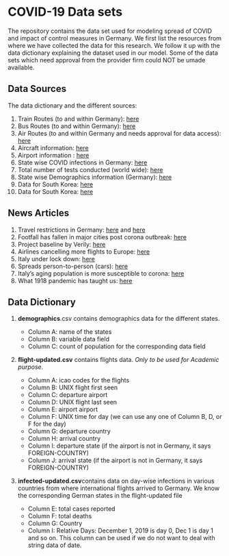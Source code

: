 # COVID-19 Data sets
The repository contains the data set used for modeling spread of COVID and impact of control measures in Germany. We first list the resources from where we have collected the data for this research. We follow it up with the data dictionary explaining the dataset used in our model. Some of the data sets which need approval from the provider firm could NOT be umade available.

## Data Sources

The data dictionary and the different sources: 
1. Train Routes (to and within Germany): <a href="https://www.bahn.de/p/view/mdb/kursbuch/mdb_305019_frankfurt_main_hbf_1920_an_heft_115221.pdf">here</a>
2. Bus Routes (to and within Germany): <a href="https://en.wikipedia.org/wiki/2020_coronavirus_pandemic_in_Germany">here</a>
3. Air Routes (to and within Germany and needs approval for data access): <a href="https://opensky-network.org">here</a>
4. Aircraft information: <a href="https://opensky-network.org/datasets/metadata/">here</a>
5. Airport information : <a href="https://openflights.org/data.html#airport">here</a>
6. State wise COVID infections in Germany: <a href="https://en.wikipedia.org/wiki/2020_coronavirus_pandemic_in_Germany">here</a>
7. Total number of tests conducted (world wide): <a href="https://ourworldindata.org/coronavirus\#current-covid-19-test-coverage-estimates">here</a>
8. State wise Demographics information (Germany): <a href="https://www.citypopulation.de/en/germany/">here</a>
9. Data for South Korea: <a href="https://ourworldindata.org/grapher/daily-cases-covid-19-who?time=1..52&country=KOR">here</a>
10. Data for South Korea: <a href="https://ourworldindata.org/grapher/daily-cases-covid-19-who?time=1..52&country=KOR">here</a>

## News Articles
1. Travel restrictions in Germany: <a href="www.bbc.com/news/world-europe-51897069">here</a> and <a href="www.dw.com/en/coronavirus-germany-implements-non-eu-travel-ban/a-52802039">here</a>
2. Footfall has fallen in major cities post corona outbreak: <a href="www.economist.com/graphic-detail/2020/03/14/foot-traffic-has-fallen-sharply-in-cities-with-big-coronavirus-outbreaks">here</a>
3. Project baseline by Verily: <a href="">here</a>
4. Airlines cancelling more flights to Europe: <a href="techcrunch.com/2020/03/12/airlines-start-cancelling-more-flights-from-europe-as-new-restrictions-go-into-effect/">here</a>
5. Italy under lock down: <a href="graphics.reuters.com/HEALTH-CORONAVIRUS-ITALY/0100B5J33XY/index.html">here</a> 
6. Spreads person-to-person (cars): <a href="www.cdc.gov/coronavirus/2019-ncov/prepare/transmission.html?CDC_AA_refVal=https\%3A\%2F\%2Fwww.cdc.gov\%2Fcoronavirus\%2F2019-ncov\%2Fabout\%2Ftransmission.html">here</a>
7. Italy’s aging population is more susceptible to corona: <a href="www.wsj.com/articles/italy-with-elderly-population-has-worlds-highest-death-rate-from-virus-11583785086">here</a> 
8. What 1918 pandemic has taught us: <a href="www.popsci.com/story/health/coronavirus-1918-flu-pandemic/?utm_medium=syndication&utm_source=smartnews">here</a>


## Data Dictionary
1. **demographics**.csv contains demographics data for the different states.
   - Column A: name of the states
   - Column B: variable data field
   - Column C: count of population for the corresponding data field

2. **flight-updated.csv** contains flights data. *Only to be used for Academic purpose*.
   - Column A: icao codes for the flights
   - Column B: UNIX flight first seen
   - Column C: departure airport
   - Column D: UNIX flight last seen
   - Column E: airport airport
   - Column F: UNIX time for day (we can use any one of Column B, D, or F for the day)
   - Column G: departure country
   - Column H: arrival country
   - Column I: departure state (if the airport is not in Germany, it says FOREIGN-COUNTRY)
   - Column J: arrival state (if the airport is not in Germany, it says FOREIGN-COUNTRY)

3. **infected-updated.csv**contains data on day-wise infections in various countries from where international flights arrived to Germany. We know the corresponding German states in the flight-updated file
   - Column E: total cases reported
   - Column F: total deaths
   - Column G: Country
   - Column I: Relative Days: December 1, 2019 is day 0, Dec 1 is day 1 and so on. This column can be used if we do not want to deal with string data of date.
